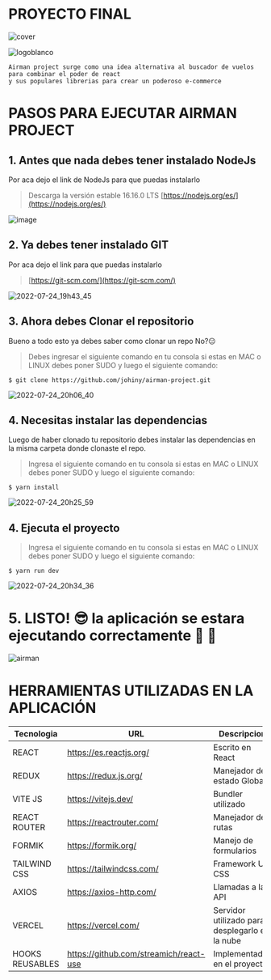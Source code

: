 # PROYECTO FINAL

![cover](https://user-images.githubusercontent.com/26189854/178131852-adaad2a1-62bd-412c-8f60-a6c8c29c6c1c.png)


![logoblanco](https://user-images.githubusercontent.com/26189854/180691425-d728c385-3c2b-4426-93a5-41390791be04.jpg)

```
Airman project surge como una idea alternativa al buscador de vuelos para combinar el poder de react 
y sus populares librerias para crear un poderoso e-commerce
```


# PASOS PARA EJECUTAR AIRMAN PROJECT


## 1. Antes que nada debes tener instalado NodeJs
Por aca dejo el link de NodeJs para que puedas instalarlo 

>Descarga la versión estable 16.16.0 LTS [https://nodejs.org/es/](https://nodejs.org/es/)

![image](https://user-images.githubusercontent.com/26189854/180676650-1718736e-c6d7-45fc-a558-a127043d92ff.png)


## 2. Ya debes tener instalado GIT
Por aca dejo el link para que puedas instalarlo

>[https://git-scm.com/](https://git-scm.com/)

![2022-07-24_19h43_45](https://user-images.githubusercontent.com/26189854/180677442-bc22ca3a-13ba-4c84-b98a-a5bb3df37afd.png)


## 3. Ahora debes Clonar el repositorio
Bueno a todo esto ya debes saber como clonar un repo No?:neutral_face:

>Debes ingresar el siguiente comando en tu consola si estas en MAC o LINUX debes poner SUDO y luego el siguiente comando:

`$ git clone https://github.com/johiny/airman-project.git `

![2022-07-24_20h06_40](https://user-images.githubusercontent.com/26189854/180679316-02d2f6d0-2848-4f4e-8f2e-eb883c00b999.png)


## 4. Necesitas instalar las dependencias
Luego de haber clonado tu repositorio debes instalar las dependencias en la misma carpeta donde clonaste el repo.


>Ingresa el siguiente comando en tu consola si estas en MAC o LINUX debes poner SUDO y luego el siguiente comando:

`$ yarn install `

![2022-07-24_20h25_59](https://user-images.githubusercontent.com/26189854/180681187-5cdc526d-c63e-41ae-9044-3d1113a6cecb.png)


## 4. Ejecuta el proyecto

>Ingresa el siguiente comando en tu consola si estas en MAC o LINUX debes poner SUDO y luego el siguiente comando:

`$ yarn run dev `



![2022-07-24_20h34_36](https://user-images.githubusercontent.com/26189854/180682048-a3a9e50b-8cd3-4a2b-ae69-47f12375d9ca.png)

# 5. LISTO! :sunglasses: la aplicación se estara ejecutando correctamente :raised_hands: :muscle:


![airman](https://user-images.githubusercontent.com/26189854/180683113-113c9849-83e6-41f4-aaa5-0397ac22b20b.gif)



# HERRAMIENTAS UTILIZADAS EN LA APLICACIÓN



| Tecnologia |  URL|  Descripcion |
|-----------|------|---------------------------------------------------|
| REACT     | https://es.reactjs.org/ | Escrito en React  |
| REDUX     | https://redux.js.org/   | Manejador de estado Global |
| VITE JS   | https://vitejs.dev/     | Bundler utilizado |
|REACT ROUTER | https://reactrouter.com/  | Manejador de rutas |
|FORMIK | https://formik.org/  | Manejo de formularios |
|TAILWIND CSS | https://tailwindcss.com/  | Framework UI CSS |
|AXIOS | https://axios-http.com/   | Llamadas a la API |
|VERCEL| https://vercel.com/  | Servidor utilizado para desplegarlo en la nube |
|HOOKS REUSABLES| https://github.com/streamich/react-use  | Implementados en el proyecto |


